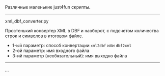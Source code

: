 Различные маленькие just4fun скрипты.

--------------------------------------------

xml_dbf_converter.py

Простенький конвертер XML в DBF и наоборот, с подсчетом
количества строк и символов в итоговом файле. 

- 1-ый параметр: способ конвертации `xml2dbf` или `dbf2xml`
- 2-ой параметр: имя входного файла
- 3-ий параметр (необязательный): имя выходно файла

--------------------------------------------

...
